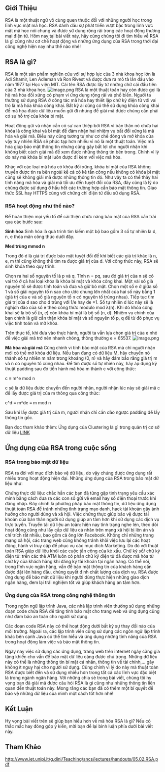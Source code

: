 ## Giới Thiệu
RSA là một thuật ngữ vô cùng quen thuộc đối với những người học trong lĩnh vực mật mã học. RSA đánh dấu sự phát triển vượt bậc trong lĩnh vực mật mã học nói chung và được sử dụng rộng rãi trong các hoạt động thương mại điện tử. Hôm nay tại bài viết này, hãy cùng chúng tôi đi tìm hiểu về RSA là gì cũng như cơ chế hoạt động và những ứng dụng của RSA trong thời đại công nghệ hiện nay như thế nào nhé!
## RSA là gì?
RSA là một sản phẩm nghiên cứu với sự hợp lực của 3 nhà khoa học lớn là Adi Shamir, Len Adleman và Ron Rivest và được đưa ra mô tả lần đầu vào năm 1977 tại Học viện MIT. Cái tên RSA được lấy từ những chữ cái đầu tiên của 3 nhà khoa học.
![image.png](https://images.viblo.asia/dd461e43-d614-45e3-912f-849a065f46d4.png)
RSA là một thuật toán hay còn được gọi là hệ mã hóa đối xứng có phạm vi ứng dụng rộng rãi và phổ biến. Người ta thường sử dụng RSA ở công tác mã hóa hay thiết lập chữ ký điện tử với vai trò là mã hóa khóa công khai. Bất kỳ ai cũng có thể sử dụng khóa công khai để mã hóa được dữ liệu muốn gửi đi nhưng để giải mã được chúng cần phải có sự hỗ trợ của khóa bí mật.

Hoạt động gửi và nhận cần có sự can thiệp bởi RSA vì bản thân nó chứa hai khóa là công khai và bí mật để đảm nhận hai nhiệm vụ bất đối xứng là mã hóa và giải mã. Điều này cũng tương tự như cơ chế đóng và mở khóa cửa vậy tuy nhiên RSA sẽ phức tạp hơn nhiều vì nó là một thuật toán. Việc mã hóa giúp bảo mật thông tin nhưng cũng gây bất lợi cho người nhận khi không biết cách giải mã để xem được những thông tin bên trong. Chính vì lý do này mà khóa bí mật luôn được đi kèm với việc mã hóa.

Khác với các loại mã hóa có khóa đối xứng, khóa bí mật của RSA không truyền được tin ra bên ngoài kể cả có kẻ tấn công nếu không có khóa bí mật cũng sẽ không giải mã được những thông tin đó. Như vậy ta có thể thấy hai tính năng mã hóa và giải mã tối ưu đến tuyệt đối của RSA, đây cũng là lý do chúng được sử dụng ở hầu hết các trường hợp cần bảo mật thông tin. Giao thức SSL hay HTTPS cùng với chứng chỉ điện tử đều sử dụng RSA.
### RSA hoạt động như thế nào?
Để hoàn thiện mọi yếu tố để cải thiện chức năng bảo mật của RSA cần trải qua các bước sau:

**Sinh hóa**
Sinh hóa là quá trình tìm kiếm một bộ bao gồm 3 số tự nhiên là d, n, e thỏa mãn công thức dưới đây.

**Med trùng mmod n**

Trong đó d là giá trị được bảo mật tuyệt đối để khi biết các giá trị khác là n, e, m thì cũng không thể tìm ra được giá trị của d. Với công thức này, RSA sẽ sinh khóa theo quy trình:

Chọn ra hai số nguyên tố là p và q.
Tính n = pq, sau đó giá trị của n sẽ có vai trò ở cả hai loại khóa là khóa bí mật và khóa công khai.
Một vài số giả nguyên tố sẽ được tính toán và đưa và giữ bó mật.
Chọn một số e ở giữa số 1 và số giải nguyên tố n sao cho ước chung lớn nhất của hai số này bằng 1 (giá trị của e và số giả nguyên tố n có nguyên tố trùng nhau).
Tiếp tục tìm giá trị của d sao cho d trùng với 1/e hay de =1. Số tự nhiên d lúc này sẽ là nghịch đảo của số e theo công thức modulo mod λ(n).
Khi đó khóa công khai sẽ là bộ số (n, e) còn khóa bí mật là bộ số (n, d). Nhiệm vụ chính của bạn chính là giữ cẩn thận khóa bí mật và số nguyên tố p, q để từ đó phục vụ việc tính toán và mở khóa.

Trên thực tế, khi đưa vào thực hành, người ta vẫn lựa chọn giá trị của e nhỏ để việc giải mã trở nên nhanh chóng, thông thường e = 65537.
![image.png](https://images.viblo.asia/cc7e27c1-27c6-4ed4-a139-ef539b7a0c84.png)

**Mã hóa và giải mã**
Cũng chính vì tính bảo mật của RSA mà chỉ người nhận mới có thể mở khóa dữ liệu. Nếu bạn đang có dữ liệu M, hãy chuyển nó thành số tự nhiên m nằm trong khoảng (0, n) và hãy đảm bảo rằng giá trị m và n có nguyên tố cùng nhau. Để tìm được số tự nhiên này, hãy áp dụng kỹ thuật padding sau đó tiến hành mã hóa m thành c với công thức:

c ≡ m^e mod n

c sẽ là dữ liệu được chuyển đến người nhận, người nhận lúc này sẽ giải mã c để lấy được giá trị của m thông qua công thức:

c^d ≡ m^de ≡ m mod n

Sau khi lấy được giá trị của m, người nhận chỉ cần đảo ngược padding để lấy thông tin gốc.

Bạn đọc tham khảo thêm: Ứng dụng của Clustering là gì trong quản trị cơ sở dữ liệu [LINK](https://itnavi.com.vn/blog/clustering-la-gi/)

## Ứng dụng của RSA trong cuộc sống
### RSA trong bảo mật dữ liệu
RSA ra đời với mục đích bảo vệ dữ liệu, do vậy chúng được ứng dụng rất nhiều trong hoạt động hiện đại. Những ứng dụng của RSA trong bảo mật dữ liệu như:

Chứng thực dữ liệu: chắc hẳn các bạn đã từng gặp tình trạng yêu cầu xác minh bằng cách đưa ra các con số gửi về email hay số điện thoại trước khi đăng nhập. Đây chính là phương pháp bảo mật thông tin, dữ liệu ứng dụng thuật toán RSA để tránh những tình trạng mạo danh, hack tài khoản gây ảnh hưởng cho người dùng và xã hội. Việc chứng thực giúp bảo vệ được tài khoản của bản thân người sử dụng giúp an tâm hơn khi sử dụng các dịch vụ trực tuyến.
Truyền tải dữ liệu an toàn: hiện nay tình trạng nghe lén, theo dõi hoạt động cũng như lấy cắp dữ liệu cá nhân trên mạng xã hội bị lên án và chỉ trích rất nhiều, bao gồm cả ông lớn Facebook. Không chỉ những trang mạng xã hội, các trang web cũng không tránh khỏi việc lưu lại các hoạt động, hành vi truy cập để phục vụ các mục đích Marketing. Do đó với thuật toán RSA giúp dữ liệu khỏi các cuộc tấn công của kẻ xấu.
Chữ ký số/ chữ ký điện tử: trên các thẻ ATM luôn có phần chữ ký điện tử đã được mã hóa từ chữ ký của khách hàng khi đăng ký tài khoản tại ngân hàng. Có thể nói, trong lĩnh vực ngân hàng, vấn đề bảo mật thông tin của khách hàng cần được đặt lên hàng đầu, chúng quyết định chất lượng của dịch vụ. RSA được ứng dụng để bảo mật dữ liệu khi người dùng thực hiện những giao dịch ngân hàng, đem lại trải nghiệm tốt và giúp khách hàng an tâm hơn.

### Ứng dụng của RSA trong công nghệ thông tin
Trong ngôn ngữ lập trình Java, các nhà lập trình viên thường sử dụng những đoạn code chứa RSA để tăng tính bảo mật cho trang web và ứng dụng cũng như đảm bảo an toàn cho người sử dụng.

Các đoạn code RSA này có thể hoạt động dưới bất kỳ sự thay đổi nào của môi trường. Ngoài ra, các lập trình viên cũng sử dụng các ngôn ngữ lập trình khác bên cạnh Java có thể tìm hiểu và ứng dụng những tính năng của RSA trong hoạt động làm việc và bảo mật thông tin.

Ngày nay việc sử dụng các ứng dụng, trang web trên internet ngày càng gia tăng khiến cho vấn đề bảo mật dữ liệu càng được chú trọng. Những dữ liệu này có thể là những thông tin bí mật cá nhân, thông tin về tài chính,… gây không ít nguy hại cho người sử dụng. Cũng chính vì lý do này mà thuật toán RSA được biết đến và sử dụng nhiều hơn trong tất cả các lĩnh vực đặc biệt là trong ngành ngân hàng. Với những chia sẻ trong bài viết, chúng tôi hy vọng bạn đã giải mã được câu hỏi RSA là gì cũng như những thông tin liên quan đến thuật toán này. Mong rằng các bạn đã có thêm một bí quyết để bảo vệ những dữ liệu của mình một cách tốt hơn nhé!
## Kết Luận
Hy vọng bài viết trên sẽ giúp bạn hiểu hơn về mã hóa RSA là gì? Nếu có thắc mắc hay đóng góp ý kiến, mời bạn để lại bình luận phía dưới bài viết này.
## Tham Khảo 
http://www.iet.unipi.it/g.dini/Teaching/sncs/lectures/handouts/05.02.RSA.pdf